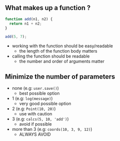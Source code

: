 ## What makes up a function ?

```js
function add(n1, n2) {
  return n1 + n2;
}

add(5, 7);
```

- working with the function should be easy/readable
  - the length of the function body matters
- calling the function should be readable
  - the number and order of arguments matter

## Minimize the number of parameters

- none (e.g: `user.save()`)
  - best possible option
- 1 (e.g: `log(message)`)
  - very good possible option
- 2 (e.g: `Point(10, 20)`)
  - use with caution
- 3 (e.g: `calcs(5, 10, 'add')`)
  - avoid if possible
- more than 3 (e.g: `coords(10, 3, 9, 12)`)
  - ALWAYS AVOID
